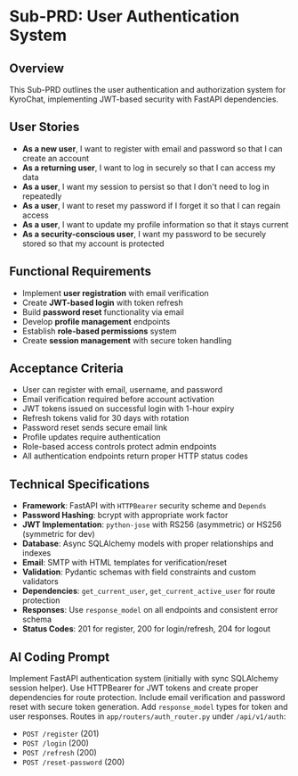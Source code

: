 # Sub-PRD: User Authentication System

## Overview
This Sub-PRD outlines the user authentication and authorization system for KyroChat, implementing JWT-based security with FastAPI dependencies.

## User Stories
- **As a new user**, I want to register with email and password so that I can create an account
- **As a returning user**, I want to log in securely so that I can access my data
- **As a user**, I want my session to persist so that I don't need to log in repeatedly
- **As a user**, I want to reset my password if I forget it so that I can regain access
- **As a user**, I want to update my profile information so that it stays current
- **As a security-conscious user**, I want my password to be securely stored so that my account is protected

## Functional Requirements
- Implement **user registration** with email verification
- Create **JWT-based login** with token refresh
- Build **password reset** functionality via email
- Develop **profile management** endpoints
- Establish **role-based permissions** system
- Create **session management** with secure token handling

## Acceptance Criteria
- User can register with email, username, and password
- Email verification required before account activation
- JWT tokens issued on successful login with 1-hour expiry
- Refresh tokens valid for 30 days with rotation
- Password reset sends secure email link
- Profile updates require authentication
- Role-based access controls protect admin endpoints
- All authentication endpoints return proper HTTP status codes

## Technical Specifications
- **Framework**: FastAPI with `HTTPBearer` security scheme and `Depends`
- **Password Hashing**: bcrypt with appropriate work factor
- **JWT Implementation**: `python-jose` with RS256 (asymmetric) or HS256 (symmetric for dev)
- **Database**: Async SQLAlchemy models with proper relationships and indexes
- **Email**: SMTP with HTML templates for verification/reset
- **Validation**: Pydantic schemas with field constraints and custom validators
- **Dependencies**: `get_current_user`, `get_current_active_user` for route protection
- **Responses**: Use `response_model` on all endpoints and consistent error schema
- **Status Codes**: 201 for register, 200 for login/refresh, 204 for logout

## AI Coding Prompt
Implement FastAPI authentication system (initially with sync SQLAlchemy session helper). Use HTTPBearer for JWT tokens and create proper dependencies for route protection. Include email verification and password reset with secure token generation. Add `response_model` types for token and user responses. Routes in `app/routers/auth_router.py` under `/api/v1/auth`:
- `POST /register` (201)
- `POST /login` (200)
- `POST /refresh` (200)
- `POST /reset-password` (200)